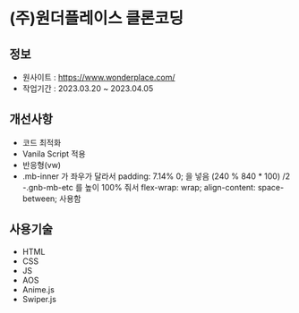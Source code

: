 # (주)원더플레이스 클론코딩
## 정보
- 원사이트 : https://www.wonderplace.com/
- 작업기간 : 2023.03.20 ~ 2023.04.05

## 개선사항
- 코드 최적화
- Vanila Script 적용
- 반응형(vw)
- .mb-inner 가 좌우가 달라서 padding: 7.14% 0; 을 넣음
(240 % 840 * 100) /2
-.gnb-mb-etc 를 높이 100% 줘서
    flex-wrap: wrap;
    align-content: space-between; 사용함

## 사용기술
- HTML
- CSS
- JS
- AOS
- Anime.js
- Swiper.js


